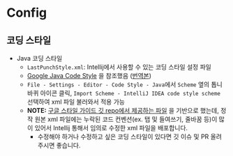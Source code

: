 # Config

## 코딩 스타일
- Java 코딩 스타일
  - `LastPunchStyle.xml`: Intellij에서 사용할 수 있는 코딩 스타일 설정 파일
  - [Google Java Code Style](https://google.github.io/styleguide/javaguide.html) 을 참조했음
    ([번역본](https://newwisdom.tistory.com/96))
  - `File - Settings - Editor - Code Style - Java`에서 `Scheme` 옆의 톱니바퀴 아이콘 클릭,
    `Import Scheme - IntelliJ IDEA code style scheme` 선택하여 xml 파일 불러와서 적용 가능
  - **NOTE:** [구글 스타일 가이드 깃 repo에서 제공하는 파일](https://github.com/google/styleguide/blob/gh-pages/intellij-java-google-style.xml) 을
    기반으로 했는데, 정작 원본 xml 파일에는 누락된 코드 컨벤션(ex. 탭 및 들여쓰기, 줄바꿈 등)이 많이 있어서
    Intellij 통해서 임의로 수정한 xml 파일을 배포합니다.
    - 수정해야 하거나 수정하고 싶은 코딩 스타일이 있다면 깃 이슈 및 PR 올려주시면 좋습니다.

## 
